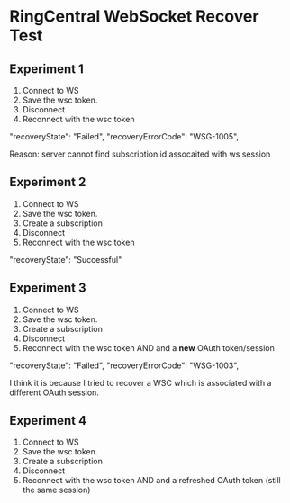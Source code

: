 # RingCentral WebSocket Recover Test


## Experiment 1

1. Connect to WS
2. Save the wsc token. 
3. Disconnect 
4. Reconnect with the wsc token

"recoveryState": "Failed",
"recoveryErrorCode": "WSG-1005",

Reason: server cannot find subscription id assocaited with ws session


## Experiment 2

1. Connect to WS
2. Save the wsc token. 
3. Create a subscription
4. Disconnect 
5. Reconnect with the wsc token

"recoveryState": "Successful"


## Experiment 3

1. Connect to WS
2. Save the wsc token. 
3. Create a subscription
4. Disconnect 
5. Reconnect with the wsc token AND and a **new** OAuth token/session

"recoveryState": "Failed",
"recoveryErrorCode": "WSG-1003",

I think it is because I tried to recover a WSC which is associated with a different OAuth session.


## Experiment 4

1. Connect to WS
2. Save the wsc token. 
3. Create a subscription
4. Disconnect 
5. Reconnect with the wsc token AND and a refreshed OAuth token (still the same session)

